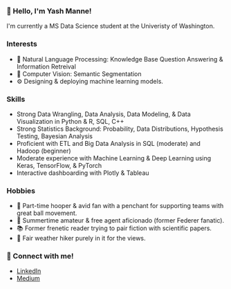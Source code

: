 ### 👋 Hello, I'm Yash Manne!

I'm currently a MS Data Science student at the Univeristy of Washington.

### Interests
* 📜 Natural Language Processing: Knowledge Base Question Answering & Information Retreival
* 🙈 Computer Vision: Semantic Segmentation
* ⚙️ Designing & deploying machine learning models.

### Skills
* Strong Data Wrangling, Data Analysis, Data Modeling, & Data Visualization in Python & R, SQL, C++
* Strong Statistics Background: Probability, Data Distributions, Hypothesis Testing, Bayesian Analysis 
* Proficient with ETL and Big Data Analysis in SQL (moderate) and Hadoop (beginner) 
* Moderate experience with Machine Learning & Deep Learning using Keras, TensorFlow, & PyTorch
* Interactive dashboarding with Plotly & Tableau

### Hobbies
* 🏀 Part-time hooper & avid fan with a penchant for supporting teams with great ball movement.
* 🎾 Summertime amateur & free agent aficionado (former Federer fanatic).
* 📚 Former frenetic reader trying to pair fiction with scientific papers.
* 🌄 Fair weather hiker purely in it for the views. 

### 🤝 Connect with me!
* [LinkedIn](https://www.linkedin.com/in/yashwanth-manne/)
* [Medium](https://medium.com/@manneyas)

<!--
**yashmanne/yashmanne** is a ✨ _special_ ✨ repository because its `README.md` (this file) appears on your GitHub profile.

Here are some ideas to get you started:

- 🔭 I’m currently working on ...
- 🌱 I’m currently learning ...
- 👯 I’m looking to collaborate on ...
- 🤔 I’m looking for help with ...
- 💬 Ask me about ...
- 📫 How to reach me: ...
- 😄 Pronouns: ...
- ⚡ Fun fact: ...
-->
